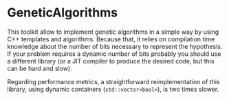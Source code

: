 GeneticAlgorithms
=================

This toolkit allow to implement genetic algorithms in a simple way by
using C++ templates and algorithms. Because that, it relies on
compilation time knowledge about the number of bits necessary to
represent the hypothesis. If your problem requires a dynamic number of
bits probably you should use a different library (or a JIT compiler to
produce the desired code, but this can be hard and slow).

Regarding performance metrics, a straightforward reimplementation of
this library, using dynamic containers (`std::vector<bool>`), is two
times slower.
